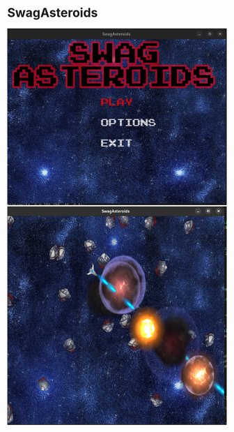 # SwagAsteroids
![Alt text](Resources/Images/gameMenu.png?raw=true "Swag Asteroids Main Menu")
![Alt text](Resources/Images/gamePreview.png?raw=true "Swag Asteroids")


